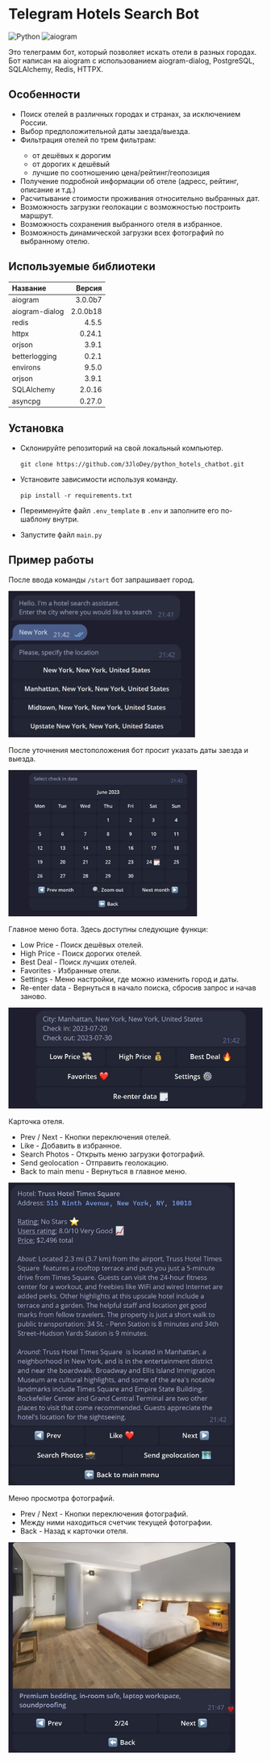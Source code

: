 <html>
  <h1>
    <b>Telegram Hotels Search Bot</b>
  </h1>

  ![Python](https://img.shields.io/badge/Python-3.11-blue)
  ![aiogram](https://img.shields.io/badge/Aiogram-3.0.0b7-blue)
  <p>
    Это телеграмм бот, который позволяет искать отели в разных городах. Бот написан на aiogram с использованием aiogram-dialog, PostgreSQL, SQLAlchemy, Redis, HTTPX.
  </p>
  <h2>
    <b>Особенности</b>
  </h2>
  <ul>
    <li>Поиск отелей в различных городах и странах, за исключением России.</li>
    <li>Выбор предположительной даты заезда/выезда.</li>
    <li>Фильтрация отелей по трем фильтрам:</li>
    <ul>
      <li>от дешёвых к дорогим</li>
      <li>от дорогих к дешёвый</li>
      <li>лучшие по соотношению цена/рейтинг/геопозиция</li>
    </ul>
    <li>Получение подробной информации об отеле (адресс, рейтинг, описание и т.д.)</li>
    <li>Расчитывание стоимости проживания относительно выбранных дат.</li>
    <li>Возможность загрузки геолокации с возможностью построить маршрут.</li>
    <li>Возможность сохранения выбранного отеля в избранное.</li>
    <li>Возможность динамической загрузки всех фотографий по выбранному отелю.</li>
  </ul>
  <h2>
    <b>Используемые библиотеки</b>
  </h2>
  
  | Название       | Версия   |
  | :---           | ---:     |
  | aiogram        | 3.0.0b7  |
  | aiogram-dialog | 2.0.0b18 |
  | redis          | 4.5.5    |
  | httpx          | 0.24.1   |
  | orjson         | 3.9.1    |
  | betterlogging  | 0.2.1    |
  | environs       | 9.5.0    |
  | orjson         | 3.9.1    |
  | SQLAlchemy     | 2.0.16   |
  | asyncpg        | 0.27.0   |
  <h2>
    <b>Установка</b>
  </h2>
  <ul>
    <li>
      <p>
        Склонируйте репозиторий на свой локальный компьютер.
      </p>
      <code>git clone https://github.com/3JloDey/python_hotels_chatbot.git</code>
    </li>
    <li>
      <p>
        Установите зависимости используя команду.
      </p>
      <code>pip install -r requirements.txt</code>
    </li>
    <li>
      <p>
        Переименуйте файл <code>.env_template</code> в <code>.env</code> и заполните его по-шаблону внутри.
      </p>
    </li>
    <li>
      <p>
        Запустите файл <code>main.py</code>
      </p>
    </li>
  </ul>
  <h2>
    <b>Пример работы</b>
  </h2>
  <p>
    После ввода команды <code>/start</code> бот запрашивает город.
  </p>
  <img src="img/1.jpg" height="290">
  <p>После уточнения местоположения бот просит указать даты заезда и выезда.</p>
  <img src="img/2.jpg" height="290">
  <p>Главное меню бота. Здесь доступны следующие функци:</p>
  <ul>
    <li>Low Price - Поиск дешёвых отелей.</li>
    <li>High Price - Поиск дорогих отелей.</li>
    <li>Best Deal - Поиск лучших отелей.</li>
    <li>Favorites - Избранные отели.</li>
    <li>Settings - Меню настройки, где можно изменить город и даты.</li>
    <li>Re-enter data - Вернуться в начало поиска, сбросив запрос и начав заново.</li>
  </ul>
  <img src="img/3.jpg" height="200">
  <p>Карточка отеля.</p>
  <ul>
    <li>Prev / Next - Кнопки переключения отелей.</li>
    <li>Like - Добавить в избранное.</li>
    <li>Search Photos - Открыть меню загрузки фотографий.</li>
    <li>Send geolocation - Отправить геолокацию.</li>
    <li>Back to main menu - Вернуться в главное меню.</li>
  </ul>
  <img src="img/4.jpg" height="600">
  <p>Меню просмотра фотографий.</p>
  <ul>
    <li>Prev / Next - Кнопки переключения фотографий.</li>
    <li>Между ними находиться счетчик текущей фотографии.</li>
    <li>Back - Назад к карточки отеля.</li>
  </ul>
  <img src="img/5.jpg" height="417">
</html>
